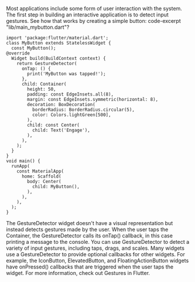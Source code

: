 Most applications include some form of user interaction with the system.
The first step in building an interactive application is to detect
input gestures. See how that works by creating a simple button:
code-excerpt "lib/main_mybutton.dart"?
```dartpad title="Flutter button hands-on example in DartPad" run="true"
import 'package:flutter/material.dart';
class MyButton extends StatelessWidget {
  const MyButton();
@override
  Widget build(BuildContext context) {
    return GestureDetector(
      onTap: () {
        print('MyButton was tapped!');
      },
      child: Container(
        height: 50,
        padding: const EdgeInsets.all(8),
        margin: const EdgeInsets.symmetric(horizontal: 8),
        decoration: BoxDecoration(
          borderRadius: BorderRadius.circular(5),
          color: Colors.lightGreen[500],
        ),
        child: const Center(
          child: Text('Engage'),
        ),
      ),
    );
  }
}
void main() {
  runApp(
    const MaterialApp(
      home: Scaffold(
        body: Center(
          child: MyButton(),
        ),
      ),
    ),
  );
}
```
The GestureDetector widget doesn't have a visual
representation but instead detects gestures made by the
user. When the user taps the Container,
the GestureDetector calls its onTap() callback, in this
case printing a message to the console. You can use
GestureDetector to detect a variety of input gestures,
including taps, drags, and scales.
Many widgets use a GestureDetector to provide
optional callbacks for other widgets. For example, the
IconButton, ElevatedButton, and
FloatingActionButton widgets have onPressed()
callbacks that are triggered when the user taps the widget.
For more information, check out Gestures in Flutter.
